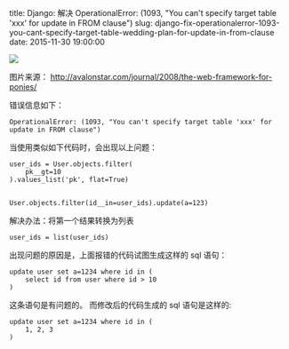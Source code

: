 title: Django: 解决 OperationalError: (1093, "You can't specify target table 'xxx' for update in FROM clause")
slug: django-fix-operationalerror-1093-you-cant-specify-target-table-wedding-plan-for-update-in-from-clause
date: 2015-11-30 19:00:00

![](/static/images/django/djangopony.jpg)

图片来源： <http://avalonstar.com/journal/2008/the-web-framework-for-ponies/>


错误信息如下：

    OperationalError: (1093, "You can't specify target table 'xxx' for update in FROM clause")


当使用类似如下代码时，会出现以上问题：


    user_ids = User.objects.filter(
        pk__gt=10
    ).values_list('pk', flat=True)


    User.objects.filter(id__in=user_ids).update(a=123)


解决办法：将第一个结果转换为列表

    user_ids = list(user_ids)

出现问题的原因是，上面报错的代码试图生成这样的 sql 语句：

    update user set a=1234 where id in (
        select id from user where id > 10
    )

这条语句是有问题的。
而修改后的代码生成的 sql 语句是这样的:

    update user set a=1234 where id in (
        1, 2, 3
    )
